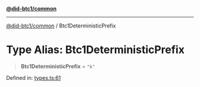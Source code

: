 [**@did-btc1/common**](../README.md)

***

[@did-btc1/common](../globals.md) / Btc1DeterministicPrefix

# Type Alias: Btc1DeterministicPrefix

> **Btc1DeterministicPrefix** = `"k"`

Defined in: [types.ts:61](https://github.com/dcdpr/did-btc1-js/blob/4ab6f9915d95beed9bc633644c9db1539395f512/packages/common/src/types.ts#L61)
